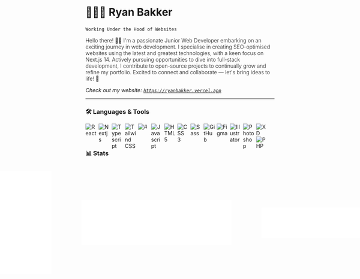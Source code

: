 # 🧑🏻‍💻 Ryan Bakker

`Working Under the Hood of Websites`<br/>

<p style="font-weight: 300">Hello there! 👋🏻 I'm a passionate Junior Web Developer embarking on an exciting journey in web development. I specialise in creating SEO-optimised websites using the latest and greatest technologies, with a keen focus on Next.js 14. Actively pursuing opportunities to dive into full-stack development, I contribute to open-source projects to continually grow and refine my portfolio. Excited to connect and collaborate — let's bring ideas to life! 🚀 </p>

<i> Check out my website: <a href="https://ryanbakker.vercel.app" target="_blank">`https://ryanbakker.vercel.app`</a> </i>

---

### 🛠️ Languages & Tools

<img align="left" alt="React" width="30px" style="padding-right: 5px;" src="https://cdn.jsdelivr.net/gh/devicons/devicon/icons/react/react-original.svg" />
<img align="left" alt="Nextjs" width="30px" style="padding-right: 5px;" src="https://cdn.jsdelivr.net/gh/devicons/devicon/icons/nextjs/nextjs-original.svg" />
<img align="left" alt="Typescript" width="30px" style="padding-right: 5px;" src="https://cdn.jsdelivr.net/gh/devicons/devicon/icons/typescript/typescript-plain.svg" />
<img align="left" alt="Tailwind CSS" width="30px" style="padding-right: 5px;" src="https://cdn.jsdelivr.net/gh/devicons/devicon/icons/tailwindcss/tailwindcss-plain.svg" />
<img align="left" alt="#" width="30px" style="padding-right: 5px;" src="https://api.iconify.design/logos:notion-icon.svg" />
<img align="left" alt="Javascript" width="30px" style="padding-right: 5px;" src="https://cdn.jsdelivr.net/gh/devicons/devicon/icons/javascript/javascript-plain.svg" />
<img align="left" alt="HTML 5" width="30px" style="padding-right: 5px;" src="https://cdn.jsdelivr.net/gh/devicons/devicon/icons/html5/html5-plain.svg" />
<img align="left" alt="CSS 3" width="30px" style="padding-right: 5px;" src="https://cdn.jsdelivr.net/gh/devicons/devicon/icons/css3/css3-plain.svg" />
<img align="left" alt="Sass" width="30px" style="padding-right: 5px;" src="https://cdn.jsdelivr.net/gh/devicons/devicon/icons/sass/sass-original.svg" />
<img align="left" alt="GitHub" width="30px" style="padding-right: 5px;" src="https://cdn.jsdelivr.net/gh/devicons/devicon/icons/github/github-original.svg" />
<img align="left" alt="Figma" width="30px" style="padding-right: 5px;" src="https://cdn.jsdelivr.net/gh/devicons/devicon/icons/figma/figma-original.svg" />
<img align="left" alt="Illustrator" width="30px" style="padding-right: 5px;" src="https://cdn.jsdelivr.net/gh/devicons/devicon/icons/illustrator/illustrator-plain.svg" />
<img align="left" alt="Photoshop" width="30px" style="padding-right: 5px;" src="https://cdn.jsdelivr.net/gh/devicons/devicon/icons/photoshop/photoshop-plain.svg" />
<img align="left" alt="XD" width="30px" style="padding-right: 5px;" src="https://cdn.jsdelivr.net/gh/devicons/devicon/icons/xd/xd-plain.svg" />
<img align="left" alt="PHP" width="30px" style="padding-right: 5px;" src="https://cdn.jsdelivr.net/gh/devicons/devicon/icons/php/php-plain.svg" /><br/>

#

### 📊 Stats

<div style="display: flex; justify-content: center; align-items: center; gap: 5rem">
  <img src="/github-metrics.svg" alt="GitHub Metrics" width="400">
  <img src="/metrics.plugin.isocalendar.fullyear.svg" alt="Isometric Calendar Half Year" width="400">
  <img src="/metrics.plugin.languages.details.svg" alt="Most Used Languages" width="400">
  <img src="/metrics.plugin.achievements.svg" alt="Achievements" width="400">
  <img src="https://github-readme-stats.vercel.app/api?username=ryanbakker&show_icons=true&theme=transparent" alt="Ryan's Stats" width="400">
  <img src="/metrics.plugin.calendar.full.svg" alt="Current Calendar" width="400">
</div>

